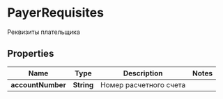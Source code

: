 

# PayerRequisites

Реквизиты плательщика

## Properties

Name | Type | Description | Notes
------------ | ------------- | ------------- | -------------
**accountNumber** | **String** | Номер расчетного счета | 




